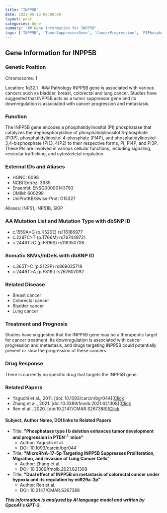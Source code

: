 ```yaml
---
title: "INPP5B"
date: 2023-05-13 00:00:00
layout: post
categories: Gene
summary: "## Gene Information for INPP5B"
tags: ['INPP5B', 'TumorSuppressorGene', 'CancerProgression', 'PIPhosphatase', 'TherapeuticTarget', 'BreastCancer', 'ColorectalCancer', 'LungCancer']
---
```


## Gene Information for INPP5B

### Genetic Position
Chromosome: 1

Location: 1q32.1
  ### Pathology 
INPP5B gene is associated with various cancers such as bladder, breast, colorectal and lung cancer. Studies have suggested that INPP5B acts as a tumor suppressor gene and its downregulation is associated with cancer progression and metastasis.

### Function
The INPP5B gene encodes a phosphatidylinositol (PI) phosphatase that catalyzes the dephosphorylation of phosphatidylinositol 3-phosphate (PI3P), phosphatidylinositol 4-phosphate (PI4P), and phosphatidylinositol 3,4-bisphosphate (PI(3, 4)P2) to their respective forms, PI, PI4P, and PI3P. These PIs are involved in various cellular functions, including signaling, vesicular trafficking, and cytoskeletal regulation.

### External IDs and Aliases
- HGNC: 6098 
- NCBI Entrez: 3635
- Ensembl: ENSG00000143793 
- OMIM: 600299
- UniProtKB/Swiss-Prot: O15327

Aliases: INP51, INP51B, SKIP

### AA Mutation List and Mutation Type with dbSNP ID
- c.1559A>G (p.K520E) rs116166977
- c.2297C>T (p.T766M) rs767449721
- c.2446T>C (p.F816S) rs118350708

### Somatic SNVs/InDels with dbSNP ID
- c.365T>C (p.S122P) rs869025718
- c.2446T>A (p.F816I) rs267607092

### Related Disease
- Breast cancer
- Colorectal cancer
- Bladder cancer
- Lung cancer

### Treatment and Prognosis
Studies have suggested that the INPP5B gene may be a therapeutic target for cancer treatment. Its downregulation is associated with cancer progression and metastasis, and drugs targeting INPP5B could potentially prevent or slow the progression of these cancers.

### Drug Response
There is currently no specific drug that targets the INPP5B gene.

### Related Papers
- Yaguchi et al., 2011. [doi: 10.1093/carcin/bgr044]([Click](https://doi.org/10.1093/carcin/bgr044)
- Zhang et al., 2021. [doi:10.3389/fmolb.2021.621308]([Click](https://doi.org/10.3389/fmolb.2021.621308)
- Ren et al., 2020. [doi:10.2147/CMAR.S267388]([Click](https://doi.org/10.2147/CMAR.S267388)

#### Subject, Author Name, DOI links to Related Papers
- Title: **"Phosphatase type I b deletion enhances tumor development and progression in PTEN<sup>-/-</sup> mice"**
  - Author: Yaguchi et al.
  - DOI: 10.1093/carcin/bgr044
- Title: **"MicroRNA-17-5p Targeting INPP5B Suppresses Proliferation, Migration, and Invasion of Lung Cancer Cells"**
  - Author: Zhang et al.
  - DOI: 10.3389/fmolb.2021.621308
- Title: **"Dual effect of INPP5B on metastasis of colorectal cancer under hypoxia and its regulation by miR29a-3p"**
  - Author: Ren et al.
  - DOI: 10.2147/CMAR.S267388

**_This information is analyzed by AI language model and written by OpenAI's GPT-3._**